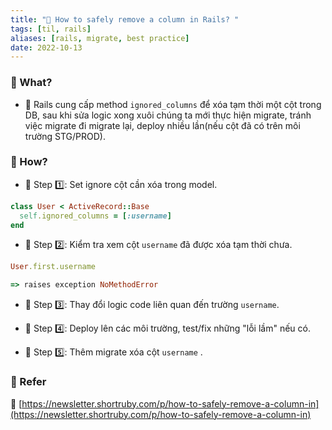 ```yaml
---
title: "🌱 How to safely remove a column in Rails? "
tags: [til, rails]
aliases: [rails, migrate, best practice]
date: 2022-10-13
---
```


### 🌿 What?
- 🌱 Rails cung cấp method `ignored_columns` để xóa tạm thời một cột trong DB, sau khi sửa logic xong xuôi chúng ta mới thực hiện migrate, tránh việc migrate đi migrate lại, deploy nhiều lần(nếu cột đã có trên môi trường STG/PROD).

### 🌿 How?
- 🌱 Step 1️⃣: Set ignore cột cần xóa trong model.

```rb
class User < ActiveRecord::Base
  self.ignored_columns = [:username]
end
```

- 🌱 Step 2️⃣: Kiểm tra xem cột `username` đã được xóa tạm thời chưa.

```rb
User.first.username

=> raises exception NoMethodError
```

- 🌱 Step 3️⃣: Thay đổi logic code liên quan đến trường `username`.

- 🌱 Step 4️⃣: Deploy lên các môi trường, test/fix những "lỗi lầm" nếu có.

- 🌱 Step 5️⃣: Thêm migrate xóa cột `username` .

### 🌿 Refer
🌵 [https://newsletter.shortruby.com/p/how-to-safely-remove-a-column-in](https://newsletter.shortruby.com/p/how-to-safely-remove-a-column-in)